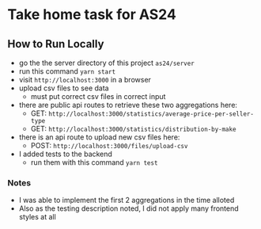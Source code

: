 # Take home task for AS24

## How to Run Locally
* go the the server directory of this project `as24/server`
* run this command `yarn start`
* visit `http://localhost:3000` in a browser
* upload csv files to see data
  * must put correct csv files in correct input
* there are public api routes to retrieve these two aggregations here:
  * GET: `http://localhost:3000/statistics/average-price-per-seller-type`
  * GET: `http://localhost:3000/statistics/distribution-by-make`
* there is an api route to upload new csv files here:
  * POST: `http://localhost:3000/files/upload-csv`
* I added tests to the backend
  * run them with this command `yarn test`
### Notes
* I was able to implement the first 2 aggregations in the time alloted
* Also as the testing description noted, I did not apply many frontend styles at all
